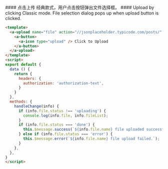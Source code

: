 <cn>
#### 点击上传
经典款式，用户点击按钮弹出文件选择框。
</cn>

<us>
#### Upload by clicking
Classic mode. File selection dialog pops up when upload button is clicked.
</us>

```html
<template>
  <a-upload name="file" action="//jsonplaceholder.typicode.com/posts/" :headers="headers" @change="handleChange">
    <a-button>
      <a-icon type="upload" /> Click to Upload
    </a-button>
  </a-upload>
</template>
<script>
export default {
  data () {
    return {
      headers: {
        authorization: 'authorization-text',
      }
    }
  },
  methods: {
    handleChange(info) {
      if (info.file.status !== 'uploading') {
        console.log(info.file, info.fileList);
      }
      if (info.file.status === 'done') {
        this.$message.success(`${info.file.name} file uploaded successfully`);
      } else if (info.file.status === 'error') {
        this.$message.error(`${info.file.name} file upload failed.`);
      }
    },
  },
}
</script>
```

